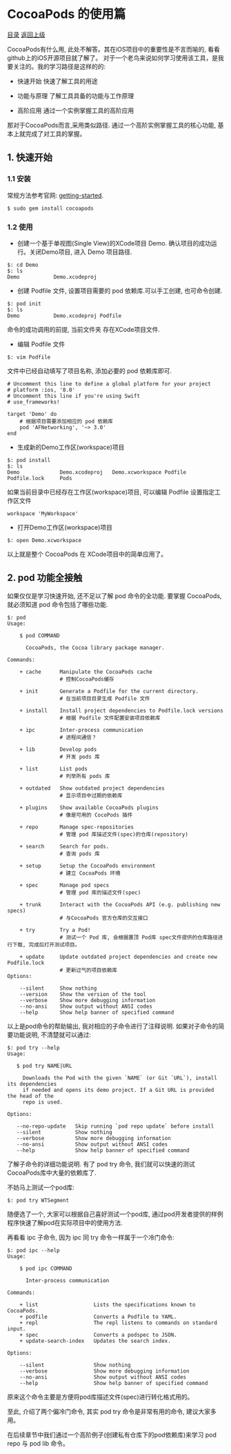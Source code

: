 CocoaPods 的使用篇
===

[目录](/README.md) [返回上级](/ch02/index.md)

CocoaPods有什么用, 此处不解答。其在iOS项目中的重要性是不言而喻的, 看看github上的iOS开源项目就了解了。
对于一个老鸟来说如何学习使用该工具，是我要关注的。我的学习路径是这样的的:

-   快速开始
    快速了解工具的用途

-   功能与原理
    了解工具具备的功能与工作原理

-   高阶应用
    通过一个实例掌握工具的高阶应用

那对于CocoaPods而言,采用类似路径. 通过一个高阶实例掌握工具的核心功能, 基本上就完成了对工具的掌握。

## 1. 快速开始

### 1.1 安装

常规方法参考官网: [getting-started](https://guides.cocoapods.org/using/getting-started.html).

````
$ sudo gem install cocoapods

````
### 1.2 使用

-   创建一个基于单视图(Single View)的XCode项目 Demo. 确认项目的成功运行。关闭Demo项目, 进入 Demo 项目路径.

````
$: cd Demo
$: ls
Demo           Demo.xcodeproj
````

-   创建 Podfile 文件, 设置项目需要的 pod 依赖库.可以手工创建, 也可命令创建.

````
$: pod init
$: ls
Demo           Demo.xcodeproj Podfile
````
命令的成功调用的前提, 当前文件夹 存在XCode项目文件.

-   编辑 Podfile 文件

````
$: vim Podfile
````
文件中已经自动填写了项目名称, 添加必要的 pod 依赖库即可.

````
# Uncomment this line to define a global platform for your project
# platform :ios, '8.0'
# Uncomment this line if you're using Swift
# use_frameworks!

target 'Demo' do
    # 根据项目需要添加相应的 pod 依赖库
    pod 'AFNetworking', '~> 3.0'  
end
````

-   生成新的Demo工作区(workspace)项目

````
$: pod install
$: ls
Demo             Demo.xcodeproj   Demo.xcworkspace Podfile          Podfile.lock     Pods
````
如果当前目录中已经存在工作区(workspace)项目, 可以编辑 Podfile 设置指定工作区文件

````Podfile
workspace 'MyWorkspace'

````

-   打开Demo工作区(workspace)项目

````
$: open Demo.xcworkspace

````

以上就是整个 CocoaPods 在 XCode项目中的简单应用了。

## 2. pod 功能全接触

如果仅仅是学习快速开始, 还不足以了解 pod 命令的全功能. 要掌握 CocoaPods, 就必须知道 pod 命令包括了哪些功能.

````
$: pod
Usage:

    $ pod COMMAND

      CocoaPods, the Cocoa library package manager.

Commands:
                    
    + cache      Manipulate the CocoaPods cache
                 # 控制CocoaPods缓存

    + init       Generate a Podfile for the current directory.
                 # 在当前项目目录生成 Podfile 文件

    + install    Install project dependencies to Podfile.lock versions
                 # 根据 Podfile 文件配置安装项目依赖库

    + ipc        Inter-process communication
                 # 进程间通信？

    + lib        Develop pods
                 # 开发 pods 库

    + list       List pods
                 # 列举所有 pods 库

    + outdated   Show outdated project dependencies
                 # 显示项目中过期的依赖库

    + plugins    Show available CocoaPods plugins
                 # 像是可用的 CocoPods 插件

    + repo       Manage spec-repositories
                 # 管理 pod 库描述文件(spec)的仓库(repository)   

    + search     Search for pods.
                 # 查询 pods 库

    + setup      Setup the CocoaPods environment
                 # 建立 CocoaPods 环境

    + spec       Manage pod specs
                 # 管理 pod 库的描述文件(spec)

    + trunk      Interact with the CocoaPods API (e.g. publishing new specs)
                 # 与CocoaPods 官方仓库的交互接口

    + try        Try a Pod!
                 # 测试一个 Pod 库, 会根据置顶 Pod库 spec文件提供的仓库路径进行下载, 完成后打开测试项目。

    + update     Update outdated project dependencies and create new Podfile.lock
                 # 更新过气的项目依赖库
Options:

    --silent     Show nothing
    --version    Show the version of the tool
    --verbose    Show more debugging information
    --no-ansi    Show output without ANSI codes
    --help       Show help banner of specified command
```` 
以上是pod命令的帮助输出, 我对相应的子命令进行了注释说明. 如果对子命令的简要功能说明, 不清楚就可以通过:

 ````
 $: pod try --help 
 Usage:

    $ pod try NAME|URL

      Downloads the Pod with the given `NAME` (or Git `URL`), install its dependencies
      if needed and opens its demo project. If a Git URL is provided the head of the
      repo is used.

Options:

    --no-repo-update   Skip running `pod repo update` before install
    --silent           Show nothing
    --verbose          Show more debugging information
    --no-ansi          Show output without ANSI codes
    --help             Show help banner of specified command
 ````
了解子命令的详细功能说明. 有了 pod try 命令, 我们就可以快速的测试CocoaPods库中大量的依赖库了.

不妨马上测试一个pod库:

````
$: pod try WTSegment
````
随便选了一个, 大家可以根据自己喜好测试一个pod库, 通过pod开发者提供的样例程序快速了解pod在实际项目中的使用方法.

再看看 ipc 子命令, 因为 ipc 同 try 命令一样属于一个冷门命令:

````
$: pod ipc --help
Usage:

    $ pod ipc COMMAND

      Inter-process communication

Commands:

    + list                  Lists the specifications known to CocoaPods.
    + podfile               Converts a Podfile to YAML.
    + repl                  The repl listens to commands on standard input.
    + spec                  Converts a podspec to JSON.
    + update-search-index   Updates the search index.

Options:

    --silent                Show nothing
    --verbose               Show more debugging information
    --no-ansi               Show output without ANSI codes
    --help                  Show help banner of specified command
 ````
原来这个命令主要是方便将pod库描述文件(spec)进行转化格式用的。

至此, 介绍了两个偏冷门命令, 其实 pod try 命令是非常有用的命令, 建议大家多用。

在后续章节中我们通过一个高阶例子(创建私有仓库下的pod依赖库)来学习 pod repo 与 pod lib 命令。
